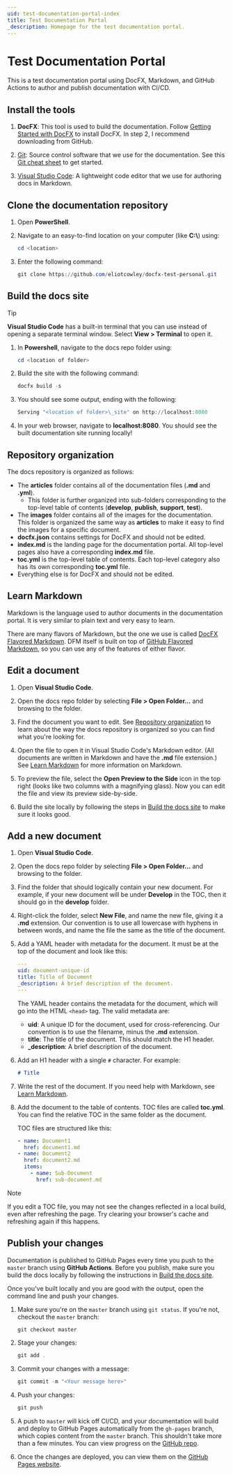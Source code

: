 ```yaml
---
uid: test-documentation-portal-index
title: Test Documentation Portal
_description: Homepage for the test documentation portal.
---
```


# Test Documentation Portal

This is a test documentation portal using DocFX, Markdown, and GitHub Actions to author and publish documentation with CI/CD.

## Install the tools

1. **DocFX**: This tool is used to build the documentation. Follow [Getting Started with DocFX](https://dotnet.github.io/docfx/tutorial/docfx_getting_started.html) to install DocFX. In step 2, I recommend downloading from GitHub.

2. [Git](https://git-scm.com/): Source control software that we use for the documentation. See this [Git cheat sheet](https://github.github.com/training-kit/downloads/github-git-cheat-sheet/) to get started.

3. [Visual Studio Code](https://code.visualstudio.com/): A lightweight code editor that we use for authoring docs in Markdown.

## Clone the documentation repository

1. Open **PowerShell**. 

2. Navigate to an easy-to-find location on your computer (like **C:\\**) using:
    ```powershell
    cd <location>
    ```

3. Enter the following command:
    ```powershell
    git clone https://github.com/eliotcowley/docfx-test-personal.git
    ```

## Build the docs site

> [!TIP]
> **Visual Studio Code** has a built-in terminal that you can use instead of opening a separate terminal window. Select **View > Terminal** to open it.

1. In **Powershell**, navigate to the docs repo folder using:
    ```powershell
    cd <location of folder>
    ```

2. Build the site with the following command:
    ```powershell
    docfx build -s
    ```

3. You should see some output, ending with the following:
    ```powershell
    Serving "<location of folder>\_site" on http://localhost:8080
    ```

4. In your web browser, navigate to **localhost:8080**. You should see the built documentation site running locally!

## Repository organization

The docs repository is organized as follows:

* The **articles** folder contains all of the documentation files (**.md** and **.yml**).
    * This folder is further organized into sub-folders corresponding to the top-level table of contents (**develop**, **publish**, **support**, **test**).
* The **images** folder contains all of the images for the documentation. This folder is organized the same way as **articles** to make it easy to find the images for a specific document.
* **docfx.json** contains settings for DocFX and should not be edited.
* **index.md** is the landing page for the documentation portal. All top-level pages also have a corresponding **index.md** file.
* **toc.yml** is the top-level table of contents. Each top-level category also has its own corresponding **toc.yml** file.
* Everything else is for DocFX and should not be edited.

## Learn Markdown

Markdown is the language used to author documents in the documentation portal. It is very similar to plain text and very easy to learn.

There are many flavors of Markdown, but the one we use is called [DocFX Flavored Markdown](https://dotnet.github.io/docfx/spec/docfx_flavored_markdown.html). DFM itself is built on top of [GitHub Flavored Markdown](https://guides.github.com/features/mastering-markdown/), so you can use any of the features of either flavor.

## Edit a document

1. Open **Visual Studio Code**.

2. Open the docs repo folder by selecting **File > Open Folder...** and browsing to the folder.

3. Find the document you want to edit. See [Repository organization](#repository-organization) to learn about the way the docs repository is organized so you can find what you're looking for.

4. Open the file to open it in Visual Studio Code's Markdown editor. (All documents are written in Markdown and have the **.md** file extension.) See [Learn Markdown](#learn-markdown) for more information on Markdown.

5. To preview the file, select the **Open Preview to the Side** icon in the top right (looks like two columns with a magnifying glass). Now you can edit the file and view its preview side-by-side.

6. Build the site locally by following the steps in [Build the docs site](#build-the-docs-site) to make sure it looks good.

## Add a new document

1. Open **Visual Studio Code**.

2. Open the docs repo folder by selecting **File > Open Folder...** and browsing to the folder.

3. Find the folder that should logically contain your new document. For example, if your new document will be under **Develop** in the TOC, then it should go in the **develop** folder.

4. Right-click the folder, select **New File**, and name the new file, giving it a **.md** extension. Our convention is to use all lowercase with hyphens in between words, and name the file the same as the title of the document.

5. Add a YAML header with metadata for the document. It must be at the top of the document and look like this:
    ```yaml
    ---
    uid: document-unique-id
    title: Title of Document
    _description: A brief description of the document.
    ---
    ```

    The YAML header contains the metadata for the document, which will go into the HTML `<head>` tag. The valid metadata are:
    * **uid**: A unique ID for the document, used for cross-referencing. Our convention is to use the filename, minus the **.md** extension.
    * **title**: The title of the document. This should match the H1 header.
    * **_description**: A brief description of the document.

6. Add an H1 header with a single `#` character. For example:
    ```markdown
    # Title
    ```

7. Write the rest of the document. If you need help with Markdown, see [Learn Markdown](#learn-markdown).

8. Add the document to the table of contents. TOC files are called **toc.yml**. You can find the relative TOC in the same folder as the document.

    TOC files are structured like this:

    ```yaml
    - name: Document1
      href: document1.md
    - name: Document2
      href: document2.md
      items:
        - name: Sub-Document
          href: sub-document.md
    ```

> [!NOTE]
> If you edit a TOC file, you may not see the changes reflected in a local build, even after refreshing the page. Try clearing your browser's cache and refreshing again if this happens.

## Publish your changes

Documentation is published to GitHub Pages every time you push to the `master` branch using **GitHub Actions**. Before you publish, make sure you build the docs locally by following the instructions in [Build the docs site](#build-the-docs-site).

Once you've built locally and you are good with the output, open the command line and push your changes.

1. Make sure you're on the `master` branch using `git status`. If you're not, checkout the `master` branch:
    ```powershell
    git checkout master
    ```

2. Stage your changes:
    ```powershell
    git add .
    ```

3. Commit your changes with a message:
    ```powershell
    git commit -m "<Your message here>"
    ```

4. Push your changes:
    ```powershell
    git push
    ```

5. A push to `master` will kick off CI/CD, and your documentation will build and deploy to GitHub Pages automatically from the `gh-pages` branch, which copies content from the `master` branch. This shouldn't take more than a few minutes. You can view progress on the [GitHub repo](https://github.com/eliotcowley/docfx-test-personal/actions).

6. Once the changes are deployed, you can view them on the [GitHub Pages website](https://eliotcowley.github.io/docfx-test-personal/).